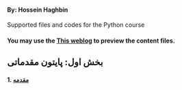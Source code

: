 #### By: Hossein Haghbin

Supported files and codes for the Python course

#### You may use the [This weblog](https://haghbinh.github.io/Python-Course/) to preview the content files.

## بخش اول: پایتون مقدماتی
#### 1. [مقدمه](https://haghbinh.github.io/Python-Course/Note%20Books/sec1.ipynb)

```markdown
```


